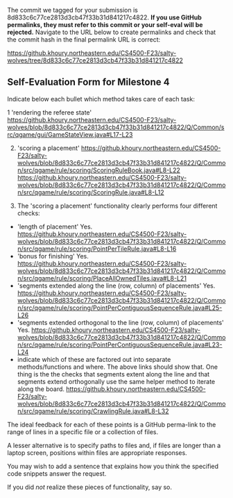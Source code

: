 The commit we tagged for your submission is 8d833c6c77ce2813d3cb47f33b31d841217c4822.
**If you use GitHub permalinks, they must refer to this commit or your self-eval will be rejected.**
Navigate to the URL below to create permalinks and check that the commit hash in the final permalink URL is correct:

https://github.khoury.northeastern.edu/CS4500-F23/salty-wolves/tree/8d833c6c77ce2813d3cb47f33b31d841217c4822

## Self-Evaluation Form for Milestone 4

Indicate below each bullet which method takes care of each task:

1 'rendering the referee state' 
https://github.khoury.northeastern.edu/CS4500-F23/salty-wolves/blob/8d833c6c77ce2813d3cb47f33b31d841217c4822/Q/Common/src/qgame/gui/GameStateView.java#L17-L23

2. 'scoring a placement'
https://github.khoury.northeastern.edu/CS4500-F23/salty-wolves/blob/8d833c6c77ce2813d3cb47f33b31d841217c4822/Q/Common/src/qgame/rule/scoring/ScoringRuleBook.java#L8-L22
https://github.khoury.northeastern.edu/CS4500-F23/salty-wolves/blob/8d833c6c77ce2813d3cb47f33b31d841217c4822/Q/Common/src/qgame/rule/scoring/ScoringRule.java#L8-L12

3. The 'scoring a placement' functionality clearly performs four different checks: 
  - 'length of placement'
    Yes.
    https://github.khoury.northeastern.edu/CS4500-F23/salty-wolves/blob/8d833c6c77ce2813d3cb47f33b31d841217c4822/Q/Common/src/qgame/rule/scoring/PointPerTileRule.java#L8-L16
  - 'bonus for finishing'
    Yes.
  https://github.khoury.northeastern.edu/CS4500-F23/salty-wolves/blob/8d833c6c77ce2813d3cb47f33b31d841217c4822/Q/Common/src/qgame/rule/scoring/PlaceAllOwnedTiles.java#L8-L21
  - 'segments extended along the line (row, column) of placements'
    Yes.
    https://github.khoury.northeastern.edu/CS4500-F23/salty-wolves/blob/8d833c6c77ce2813d3cb47f33b31d841217c4822/Q/Common/src/qgame/rule/scoring/PointPerContiguousSequenceRule.java#L25-L26
  - 'segments extended orthogonal to the line (row, column) of placements'
    Yes.
    https://github.khoury.northeastern.edu/CS4500-F23/salty-wolves/blob/8d833c6c77ce2813d3cb47f33b31d841217c4822/Q/Common/src/qgame/rule/scoring/PointPerContiguousSequenceRule.java#L23-L24
  - indicate which of these are factored out into separate
    methods/functions and where.
    The above links should show that. One thing is the the checks that segments extent along the line and that segments extend orthogonally
    use the same helper method to iterate along the board.
    https://github.khoury.northeastern.edu/CS4500-F23/salty-wolves/blob/8d833c6c77ce2813d3cb47f33b31d841217c4822/Q/Common/src/qgame/rule/scoring/CrawlingRule.java#L8-L32
   
The ideal feedback for each of these points is a GitHub perma-link to
the range of lines in a specific file or a collection of files.

A lesser alternative is to specify paths to files and, if files are
longer than a laptop screen, positions within files are appropriate
responses.

You may wish to add a sentence that explains how you think the
specified code snippets answer the request.

If you did *not* realize these pieces of functionality, say so.


